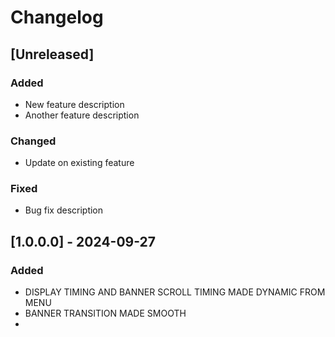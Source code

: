 # Changelog

## [Unreleased]
### Added
- New feature description
- Another feature description

### Changed
- Update on existing feature

### Fixed
- Bug fix description

## [1.0.0.0] - 2024-09-27
### Added
- DISPLAY TIMING AND BANNER SCROLL TIMING MADE DYNAMIC FROM MENU
- BANNER TRANSITION MADE SMOOTH
- 